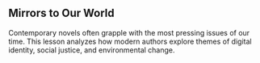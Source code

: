 ## Mirrors to Our World
<p>Contemporary novels often grapple with the most pressing issues of our time. This lesson analyzes how modern authors explore themes of digital identity, social justice, and environmental change.</p>
